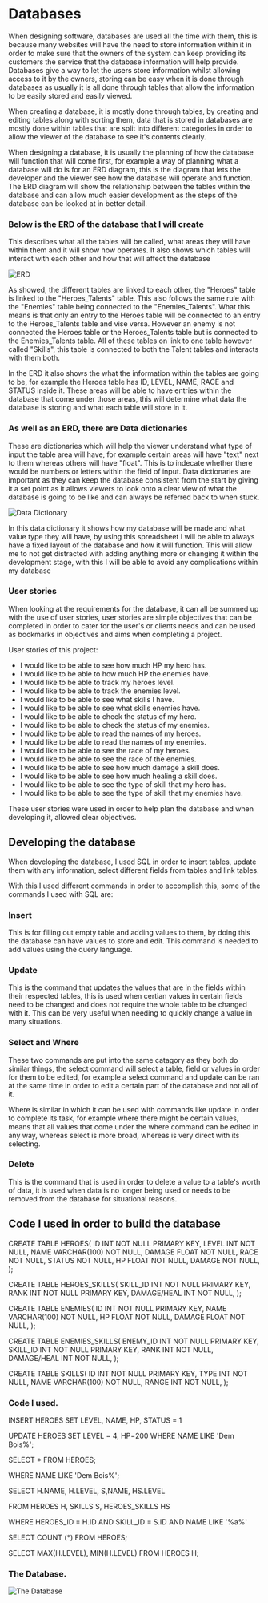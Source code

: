 # Databases

When designing software, databases are used all the time with them, this is because many websites will have the need to store information within it in order to make sure that the owners of the system can keep providing its customers the service that the database information will help provide. Databases give a way to let the users store information whilst allowing access to it by the owners, storing can be easy when it is done through databases as usually it is all done through tables that allow the information to be easily stored and easily viewed.

When creating a database, it is mostly done through tables, by creating and editing tables along with sorting them, data that is stored in databases are mostly done within tables that are split into different categories in order to allow the viewer of the database to see it's contents clearly.

When designing a database, it is usually the planning of how the database will function that will come first, for example a way of planning what a database will do is for an ERD diagram, this is the diagram that lets the developer and the viewer see how the database will operate and function. The ERD diagram will show the relationship between the tables within the database and can allow much easier development as the steps of the database can be looked at in better detail.

### Below is the ERD of the database that I will create

This describes what all the tables will be called, what areas they will have within them and it will show how operates. It also shows which tables will interact with each other and how that will affect the database

![ERD](https://github.com/LukeShead/Databases/blob/master/Final%20ERD.JPG) 

As showed, the different tables are linked to each other, the "Heroes" table is linked to the "Heroes_Talents" table. This also follows the same rule with the "Enemies" table being connected to the "Enemies_Talents". What this means is that only an entry to the Heroes table will be connected to an entry to the Heroes_Talents table and vise versa. However an enemy is not connected the Heroes table or the Heroes_Talents table but is connected to the Enemies_Talents table. All of these tables on link to one table however called "Skills", this table is connected to both the Talent tables and interacts with them both.

In the ERD it also shows the what the information within the tables are going to be, for example the Heroes table has ID, LEVEL, NAME, RACE and STATUS inside it. These areas will be able to have entries within the database that come under those areas, this will determine what data the database is storing and what each table will store in it.

### As well as an ERD, there are Data dictionaries

These are dictionaries which will help the viewer understand what type of input the table area will have, for example certain areas will have "text" next to them whereas others will have "float". This is to indecate whether there would be numbers or letters within the field of input. Data dictionaries are important as they can keep the database consistent from the start by giving it a set point as it allows viewers to look onto a clear view of what the database is going to be like and can always be referred back to when stuck.

![Data Dictionary](https://github.com/LukeShead/Databases/blob/master/Database%20spreadsheet.JPG)

In this data dictionary it shows how my database will be made and what value type they will have, by using this spreadsheet I will be able to always have a fixed layout of the database and how it will function. This will allow me to not get distracted with adding anything more or changing it within the development stage, with this I will be able to avoid any complications within my database

### User stories

When looking at the requirements for the database, it can all be summed up with the use of user stories, user stories are simple objectives that can be completed in order to cater for the user's or clients needs and can be used as bookmarks in objectives and aims when completing a project.

User stories of this project:

- I would like to be able to see how much HP my hero has.
- I would like to be able to how much HP the enemies have.
- I would like to be able to track my heroes level.
- I would like to be able to track the enemies level.
- I would like to be able to see what skills I have.
- I would like to be able to see what skills enemies have.
- I would like to be able to check the status of my hero.
- I would like to be able to check the status of my enemies.
- I would like to be able to read the names of my heroes.
- I would like to be able to read the names of my enemies.
- I would like to be able to see the race of my heroes.
- I would like to be able to see the race of the enemies.
- I would like to be able to see how much damage a skill does.
- I would like to be able to see how much healing a skill does.
- I would like to be able to see the type of skill that my hero has.
- I would like to be able to see the type of skill that my enemies have.

These user stories were used in order to help plan the database and when developing it, allowed clear objectives.

## Developing the database

When developing the database, I used SQL in order to insert tables, update them with any information, select different fields from tables and link tables.

With this I used different commands in order to accomplish this, some of the commands I used with SQL are:

### Insert

This is for filling out empty table and adding values to them, by doing this the database can have values to store and edit. This command is needed to add values using the query language.

### Update

This is the command that updates the values that are in the fields within their respected tables, this is used when certian values in certain fields need to be changed and does not require the whole table to be changed with it. This can be very useful when needing to quickly change a value in many situations.

### Select and Where

These two commands are put into the same catagory as they both do similar things, the select command will select a table, field or values in order for them to be edited, for example a select command and update can be ran at the same time in order to edit a certain part of the database and not all of it. 

Where is similar in which it can be used with commands like update in order to complete its task, for example where there might be certain values, means that all values that come under the where command can be edited in any way, whereas select is more broad, whereas is very direct with its selecting.

### Delete

This is the command that is used in order to delete a value to a table's worth of data, it is used when data is no longer being used or needs to be removed from the database for situational reasons.

## Code I used in order to build the database

CREATE TABLE HEROES( ID INT NOT NULL PRIMARY KEY, LEVEL INT NOT NULL, NAME VARCHAR(100) NOT NULL, DAMAGE FLOAT NOT NULL, RACE NOT NULL, STATUS NOT NULL, HP FLOAT NOT NULL, DAMAGE NOT NULL, );

CREATE TABLE HEROES_SKILLS( SKILL_ID INT NOT NULL PRIMARY KEY, RANK INT NOT NULL PRIMARY KEY, DAMAGE/HEAL INT NOT NULL, );

CREATE TABLE ENEMIES( ID INT NOT NULL PRIMARY KEY, NAME VARCHAR(100) NOT NULL, HP FLOAT NOT NULL, DAMAGE FLOAT NOT NULL, );

CREATE TABLE ENEMIES_SKILLS( ENEMY_ID INT NOT NULL PRIMARY KEY, SKILL_ID INT NOT NULL PRIMARY KEY, RANK INT NOT NULL, DAMAGE/HEAL INT NOT NULL, );

CREATE TABLE SKILLS( ID INT NOT NULL PRIMARY KEY, TYPE INT NOT NULL, NAME VARCHAR(100) NOT NULL, RANGE INT NOT NULL, );

### Code I used.

INSERT HEROES
SET LEVEL, NAME, HP, STATUS = 1

UPDATE HEROES
SET LEVEL = 4, HP=200
WHERE NAME LIKE 'Dem Bois%';

SELECT * FROM HEROES;

WHERE NAME LIKE 'Dem Bois%';

SELECT H.NAME, H.LEVEL,
S,NAME, HS.LEVEL

FROM HEROES H, SKILLS S,
HEROES_SKILLS HS

WHERE HEROES_ID = H.ID AND
SKILL_ID = S.ID AND NAME LIKE '%a%' 

SELECT COUNT (*) FROM HEROES;

SELECT MAX(H.LEVEL), MIN(H.LEVEL)
FROM HEROES H;

### The Database.

![The Database](https://github.com/LukeShead/Databases/blob/master/Database.JPG)

